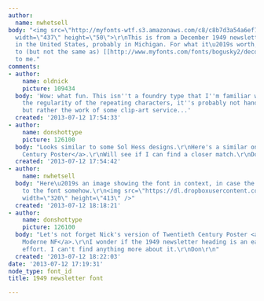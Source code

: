 ```yaml
---
author:
  name: nwhetsell
body: "<img src=\"http://myfonts-wtf.s3.amazonaws.com/c8/c8b7d3a54a6ef780a3e244beaed81766.41913.png\"
  width=\"437\" height=\"50\">\r\nThis is from a December 1949 newsletter printed
  in the United States, probably in Michigan. For what it\u2019s worth, it looks similar
  to (but not the same as) [[http://www.myfonts.com/fonts/bogusky2/decora/|Decora]]
  to me."
comments:
- author:
    name: oldnick
    picture: 109434
  body: 'Wow: what fun. This isn''t a foundry type that I''m familiar with. Given
    the regularity of the repeating characters, it''s probably not hand-lettered,
    but rather the work of some clip-art service...'
  created: '2013-07-12 17:54:33'
- author:
    name: donshottype
    picture: 126100
  body: "Looks similar to some Sol Hess designs.\r\nHere's a similar one: <a href=\"http://www.linotype.com/174979/twentieth-century-poster-mt-product.html\">Twentieth
    Century Poster</a>.\r\nWill see if I can find a closer match.\r\nDon\r\n\r\n"
  created: '2013-07-12 17:54:42'
- author:
    name: nwhetsell
  body: "Here\u2019s an image showing the font in context, in case the art is connected
    to the font somehow.\r\n<img src=\"https://dl.dropboxusercontent.com/u/21723817/SigmanDecember1949Cover.png\"
    width=\"320\" height=\"413\" />"
  created: '2013-07-12 18:18:21'
- author:
    name: donshottype
    picture: 126100
  body: "Let's not forget Nick's version of Twentieth Century Poster <a href=\"http://www.myfonts.com/fonts/nicksfonts/renard-moderne-nf/l\">Renard
    Moderne NF</a>.\r\nI wonder if the 1949 newsletter heading is an early photo-composition
    effort. I can't find anything more about it.\r\nDon\r\n"
  created: '2013-07-12 18:22:03'
date: '2013-07-12 17:19:31'
node_type: font_id
title: 1949 newsletter font

---
```

